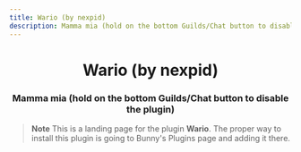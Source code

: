 ```yaml
---
title: Wario (by nexpid)
description: Mamma mia (hold on the bottom Guilds/Chat button to disable the plugin)
---
```


<!--
  * This file was autogenerated
  * If you want to change anything, do so in the build.mjs script
  * https://github.com/nexpid/BunnyPlugins/edit/dev/scripts/build.mjs
-->

<div align="center">
    <h1>Wario (by nexpid)</h1>
    <h3>Mamma mia (hold on the bottom Guilds/Chat button to disable the plugin)</h3>
</div>

> **Note**
> This is a landing page for the plugin **Wario**. The proper way to install this plugin is going to Bunny's Plugins page and adding it there.

